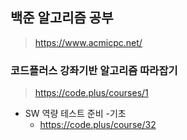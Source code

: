 ## 백준 알고리즘 공부
> https://www.acmicpc.net/

### 코드플러스 강좌기반 알고리즘 따라잡기
> https://code.plus/courses/1


- SW 역량 테스트 준비 -기초
  - https://code.plus/course/32
